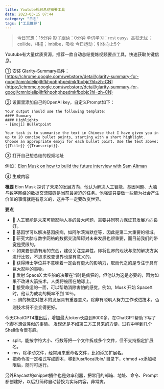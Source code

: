 ```yaml
---
title: Youtube视频总结摘要工具
date: 2023-03-15 07:44 
category: "日志"
tags: ["工具推荐"]
---
```


> 今日冥想：15分钟
> 影子跟读：0分钟
> 单词学习：rest easy，高枕无忧；collide，相撞；imbibe，吸收
> 今日运动：引体向上5个

Youtube有大量优质资源，推荐一款自动总结提炼视频要点工具，快速获取关键信息。

① 安装 Glarity-Summary插件：
[https://chrome.google.com/webstore/detail/glarity-summary-for-googl/cmnlolelipjlhfkhpohphpedmkfbobjc?hl=zh-CN](https://chrome.google.com/webstore/detail/glarity-summary-for-googl/cmnlolelipjlhfkhpohphpedmkfbobjc?hl=zh-CN)

② 设置里添加自己的OpenAI key，自定义Prompt如下：

```
Your output should use the following template:
#### Summary
#### Highlights
- [Emoji] Bulletpoint

Your task is to summarise the text in Chinese that I have given you in up to 20 concise bullet points, starting with a short highlight. Choose an appropriate emoji for each bullet point. Use the text above: {{Title}} {{Transcript}}.
```

③ 打开自己想总结的视频地址

例如：[Elon Musk on how to build the future interview with Sam Altman](https://www.youtube.com/watch?v=LsYnnI1H5rA)


④ 生成内容

**概要**
Elon Musk 探讨了未来的发展方向，他认为解决人工智能、基因问题、大脑与数字网络的数据交流障碍是当前最紧迫的任务。他强调只要做一些能为社会产生价值的事情就是有意义的，这并不一定要改变世界。

**要点**
- 🤖️ 人工智能是未来可能影响人类的最大问题，需要共同努力保证其发展方向良好。
- 🧬 基因学可以解决基因疾病，如阿尔茨海默症等，因此是第二大重要的领域。
- 🧠 研究大脑与数字网络的数据交流障碍对未来发展也很重要，而目前我们的带宽是受限的。
- 💡 如果要创造有用的东西，建议关注差异性，即将世界的现状与您的解决方案进行比较，不追求改变世界也是有意义的。
- 💼 获得博士学位并不意味着一定会有更大的影响力，取而代之的是专注于具有巨大影响的事物。
- 🚀 发射 SpaceX 太空船的决策在当时是疯狂的，但他认为这是必要的，因为如果不改进火箭技术，人类将被困在地球上。
- 🥊 接受命运的一面，可以帮助消除害怕的感觉。例如，Musk 开始 SpaceX 时，他认为成功的概率不到 10％。
- 📉 熵的概念对技术的发展具有重要意义。除非有聪明人努力工作改进技术，否则技术将不会变得更好。


今天ChatGPT4推出后，增加最大token长度到8000多，在ChatGPT帮助下写了个脚本想做类似的事情。
发现还是不如第三方工具来的方便，过程中学到几个Shell命令很有趣。

- split，能按字符大小、行数等把一个文件拆成多个文件，但不支持指定扩展名。
- mv，除移动文件，经常用来重命名文件，比如添加扩展名。
- 把命令按一定格式写成脚本，移到/usr/local/bin/ 目录下，chmod +x添加权限后，随时可运行。

另外Raycast的snippet插件也是效率利器，把常用的邮箱、地址、命令、Prompt都创建好，以后打简称自动替换为实际内容，非常爽。

